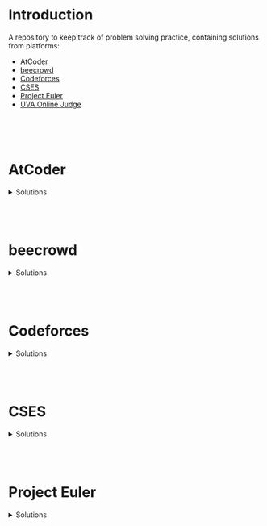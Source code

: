 # Introduction

A repository to keep track of problem solving practice, containing solutions from platforms:  


- [AtCoder](#atcoder)
- [beecrowd](#beecrowd)
- [Codeforces](#codeforces)
- [CSES](#cses)
- [Project Euler](#project-euler)
- [UVA Online Judge](#uva-online-judge)
</br>
</br>
</br>

# AtCoder

<details>
<Summary> Solutions </Summary>
</br>

<!---
|  | []() | [C++ (GCC 9.2.1)](./atcoder/.cpp) | `*00` |
    --->

| #   | Title   | Solution   | Points |
|:---:| :------ | :--------: |:-----:|
|  | [C - Good Sequence](https://atcoder.jp/contests/arc087/tasks/arc087_a) | [C++ (GCC 9.2.1)](./atcoder/.cpp) | `*300` |
|  | [B - Qualification Contest](https://atcoder.jp/contests/abc288/tasks/abc288_b) | [C++ (GCC 9.2.1)](./atcoder/.cpp) | `*200` |
|  | [A - Many A+B Problems](https://atcoder.jp/contests/abc288/tasks/abc288_a) | [C++ (GCC 9.2.1)](./atcoder/.cpp) | `*100` |
|  | [B - Postal Card](https://atcoder.jp/contests/abc287/tasks/abc287_b) | [C++ (GCC 9.2.1)](./atcoder/.cpp) | `*200` |
|  | [A - Majority](https://atcoder.jp/contests/abc287/tasks/abc287_a) | [C++ (GCC 9.2.1)](./atcoder/.cpp) | `*100` |
|  | [C - Squared Error](https://atcoder.jp/contests/abc194/tasks/abc194_c) | [C++ (GCC 9.2.1)](./atcoder/.cpp) | `*300` |
|  | [C - Unexpressed](https://atcoder.jp/contests/abc193/tasks/abc193_c) | [C++ (GCC 9.2.1)](./atcoder/.cpp) | `*300` |
|  | [C - Doubled](https://atcoder.jp/contests/abc196/tasks/abc196_c) | [C++ (GCC 9.2.1)](./atcoder/.cpp) | `*300` |
|  | [C - Long Sequence](https://atcoder.jp/contests/abc220/tasks/abc220_c) | [C++ (GCC 9.2.1)](./atcoder/.cpp) | `*300` |
|  | [B - Nuts](https://atcoder.jp/contests/abc204/tasks/abc204_b) | [C++ (GCC 9.2.1)](./atcoder/.cpp) | `*200` |
|  | [C - Swappable](https://atcoder.jp/contests/abc206/tasks/abc206_c) | [C++ (GCC 9.2.1)](./atcoder/.cpp) | `*300` |
|  | [B - Permutation Check](https://atcoder.jp/contests/abc205/tasks/abc205_b) | [C++ (GCC 9.2.1)](./atcoder/.cpp) | `*200` |
|  | [A - Find Multiple](https://atcoder.jp/contests/abc220/tasks/abc220_a) | [C++ (GCC 9.2.1)](./atcoder/.cpp) | `*100` |
|  | [D - Happy New Year 2023](https://atcoder.jp/contests/abc284/tasks/abc284_d) | [C++ (GCC 9.2.1)](./atcoder/.cpp) | `*400` |
|  | [B - Multi Test Cases](https://atcoder.jp/contests/abc284/tasks/abc284_b) | [C++ (GCC 9.2.1)](./atcoder/.cpp) | `*200` |
|  | [A - Sequence of Strings](https://atcoder.jp/contests/abc284/tasks/abc284_a) | [C++ (GCC 9.2.1)](./atcoder/.cpp) | `*100` |
|  | [C - String Delimiter](https://atcoder.jp/contests/abc282/tasks/abc282_c) | [C++ (GCC 9.2.1)](./atcoder/.cpp) | `*300` |
|  | [B - Let's Get a Perfect Score](https://atcoder.jp/contests/abc282/tasks/abc282_b) | [C++ (GCC 9.2.1)](./atcoder/.cpp) | `*200` |
|  | [A - Generalized ABC](https://atcoder.jp/contests/abc282/tasks/abc282_a) | [C++ (GCC 9.2.1)](./atcoder/.cpp) | `*100` |
|  | [B - LOOKUP](https://atcoder.jp/contests/abc279/tasks/abc279_b) | [C++ (GCC 9.2.1)](./atcoder/.cpp) | `*200` |
|  | [A - wwwvvvvvv](https://atcoder.jp/contests/abc279/tasks/abc279_a) | [C++ (GCC 9.2.1)](./atcoder/.cpp) | `*100` |
| 5 | [C - FF](https://atcoder.jp/contests/abc278/tasks/abc278_c) | [C++ (GCC 9.2.1)](./atcoder/abc278/C.cpp) | `*300` | 
| 4 | [B - Misjudge the Time](https://atcoder.jp/contests/abc278/tasks/abc278_b) | [C++ (GCC 9.2.1)](./atcoder/abc278/B.cpp) | `*200` |
| 3 | [A - Shift](https://atcoder.jp/contests/abc278/tasks/abc278_a) | [C++ (GCC 9.2.1)](./atcoder/abc278/A.cpp) | `*100` |
| 2 | [B - Playing Cards Validation](https://atcoder.jp/contests/abc277/tasks/abc277_b) | [C++ (GCC 9.2.1)](.atcoder/abc277/B.cpp) | `*200` |
| 1 | [A - ^{-1}](https://atcoder.jp/contests/abc277/tasks/abc277_a) | [C++ (GCC 9.2.1)](./atcoder/abc277/A.cpp) | `*100` |


</details>
</br>
</br>
</br>

# beecrowd

<details>
<Summary> Solutions </Summary>

| #   | Title   | Solution   | Submitted   |
|:---:| :------ | :--------: | :---------: |
| 1 | [](https://atcoder.jp/contests/abc/tasks/abc_) | [C++ (GCC 9.2.1)]() | |

<!---
| 1 | [](https://atcoder.jp/contests/abc/tasks/abc_) | [C++ (GCC 9.2.1)]() | |

1654 | [F - Sum Sum Max](https://atcoder.jp/contests/abc240/tasks/abc240_f) | [C++ (GCC 9.2.1)](./atcoder/abc240/F.cpp) | Mar/26/2022
    --->

</details>
</br>
</br>
</br>

# Codeforces

<details>
<Summary> Solutions </Summary>
</br>

<!---
|  | []() | [GNU C++17](./codeforces/) | `` |
    --->

| #   | Title   | Solution   | Tags |
|:---:| :------ | :--------: |:----:|
| * | [A - Is It a Cat?](https://codeforces.com/contest/1800/problem/A) | [GNU C++17](./codeforces/) | `implementation` `strings` '*00' |
|  | [B - Lost Numbers](https://codeforces.com/contest/1167/problem/B) | [GNU C++17](./codeforces/) | `brute force` `divide and conquer` `interactive` `math` `*1400` |
|  | [B - Asterisk-Minor Template](https://codeforces.com/contest/1796/problem/B) | [GNU C++17](./codeforces/) | `implementation` `strings` `*1000` |
|  | [A - Typical Interview Problem](https://codeforces.com/contest/1796/problem/A) | [GNU C++17](./codeforces/) | `brute force` `implementation` `strings` `*800` |
| * | [B - Equalize by Divide](https://codeforces.com/contest/1799/problem/B) | [GNU C++17](./codeforces/) | `brute force` `constructive algorithms` `greedy` `math` `*00` |
| * | [A - Recent Actions](https://codeforces.com/contest/1799/problem/A) | [GNU C++17](./codeforces/) | `data structures` `greedy` `implementation` `math` `*00` |
|  | [E - Binary Inversions](https://codeforces.com/contest/1760/problem/E) | [GNU C++17](./codeforces/) | `data structures` `greedy` `math` `*1100` |
|  | [B - Ideal Point](https://codeforces.com/contest/1795/problem/B) | [GNU C++17](./codeforces/) | `brute force` `geometry` `greedy` `*900` |
|  | [A - Two Towers](https://codeforces.com/contest/1795/problem/A) | [GNU C++17](./codeforces/) | `brute force` `implementation` `strings` `*800` |
|  | [C - Powers Of Two](https://codeforces.com/contest/1095/problem/C) | [GNU C++17](./codeforces/) | `bitmasks` `greedy` `*1400` |
|  | [D - Challenging Valleys](https://codeforces.com/contest/1760/problem/D) | [GNU C++17](./codeforces/) | `implementation` `two pointers` `*1000` |
|  | [B - BAN BAN](https://codeforces.com/contest/1747/problem/B) | [GNU C++17](./codeforces/) | `constructive algorithms` `*900` |
|  | [D - Coprime](https://codeforces.com/contest/1742/problem/D) | [GNU C++17](./codeforces/) | `brute force` `greedy` `number theory` `*1100` |
|  | [A - Tom Riddle's Diary](https://codeforces.com/contest/855/problem/A) | [GNU C++17](./codeforces/) | `brute force` `implementation` `strings` `*800` |
|  | [C - Boxes Packing](https://codeforces.com/contest/903/problem/C) | [GNU C++17](./codeforces/) | `greedy` `*1200` |
|  | [B - Radio Station](https://codeforces.com/contest/918/problem/B) | [GNU C++17](./codeforces/) | `implementation` `strings` `*900` |
|  | [B - String LCM](https://codeforces.com/contest/1473/problem/B) | [GNU C++17](./codeforces/) | `brute force` `math` `number theory` `strings` `*1000` |
|  | [C - Minimum Extraction](https://codeforces.com/contest/1607/problem/C) | [GNU C++17](./codeforces/) | `brute force` `sortings` `*1000` |
|  | [B - Berland Music](https://codeforces.com/contest/1622/problem/B) | [GNU C++17](./codeforces/) | `data structures` `greedy` `math` `sortings` `*1000` |
|  | [B - Absent Remainder](https://codeforces.com/contest/1613/problem/B) | [GNU C++17](./codeforces/) | `greedy` `implementation` `sortings` `*1000`|
|  | [B - Maximum Cost Deletion](https://codeforces.com/contest/1550/problem/B) | [GNU C++17](./codeforces/) | `greedy` math` `*1000` |
|  | [A - K-divisible Sum](https://codeforces.com/contest/1476/problem/A) | [GNU C++17](./codeforces/) | `binary search` `constructive algorithms` `greedy` `math` `*1000` |
|  | [B - Sum of Two Numbers](https://codeforces.com/contest/1788/problem/B) | [GNU C++17](./codeforces/) | `constructive algorithms` `greedy` `implementation` `math` `probabilities` `*1100` |
|  | [A - One and Two](https://codeforces.com/contest/1788/problem/A) | [GNU C++17](./codeforces/) | `brute force` `implementation` `math` `*800` |
|  | [C - Not Adjacent Matrix](https://codeforces.com/contest/1520/problem/C) | [GNU C++17](./codeforces/) | `constructive algorithms` `*1000` |
|  | [B - Stand-up Comedian](https://codeforces.com/contest/1792/problem/B) | [GNU C++17](./codeforces/) | `greedy` `math` `*1200` |
|  | [C - Hamiltonian Wall](https://codeforces.com/contest/1766/problem/C) | [GNU C++17](./codeforces/) | `dp` `implementation` `*1300` |
|  | [B - Vanya and Lanterns](https://codeforces.com/contest/492/problem/B) | [GNU C++17](./codeforces/) | `binary search` `implementation` `math` `sortings` `*1200` |
| * | [A1 - Non-alternating Deck (easy version)](https://codeforces.com/contest/1786/problem/A1) | [GNU C++17](./codeforces/) | `implementation` `*00` |
|  | [A - Puzzles](https://codeforces.com/contest/337/problem/A) | [GNU C++17](./codeforces/) | `greedy` `*900` |
|  | [F - Range Update Point Query](https://codeforces.com/contest/1791/problem/F) | [GNU C++17](./codeforces/) | `binary search` `brute force` `data structures` `*1500` |
|  | [E - Negatives and Positives](https://codeforces.com/contest/1791/problem/E) | [GNU C++17](./codeforces/) | `dp` `greedy` `sortings` `*1100` |
|  | [D - Distinct Split](https://codeforces.com/contest/1791/problem/D) | [GNU C++17](./codeforces/) | `brute force` `greedy` `strings` `*1000` |
|  | [C - Prepend and Append](https://codeforces.com/contest/1791/problem/C) | [GNU C++17](./codeforces/) | `implementation` `two pointers` `*800` |
|  | [B - Following Directions](https://codeforces.com/contest/1791/problem/B) | [GNU C++17](./codeforces/) | `geometry` `implementation` `*800` |
|  | [A - Codeforces Checking](https://codeforces.com/contest/1791/problem/A) | [GNU C++17](./codeforces/) | `implementation` `strings` `*800` |
| * | [B - The Forbidden Permutation](https://codeforces.com/contest/1778/problem/B) | [GNU C++17](./codeforces/) | `greedy` `math` `*00` |
| * | [A - Flip Flop Sum](https://codeforces.com/contest/1778/problem/A) | [GNU C++17](./codeforces/) | `greedy` `implementation` `*00` |
|  | [C - Registration System](https://codeforces.com/contest/4/problem/C) | [GNU C++17](./codeforces/) | `data structures` `hashing` `implementation` `*1300` |
|  | [B - Kayaking](https://codeforces.com/contest/863/problem/B) | [GNU C++17](./codeforces/) | `brute force` `greedy` `sortings` `*1500` |
| * | [B - Emordnilap](https://codeforces.com/contest/1777/problem/B) | [GNU C++17](./codeforces/) | `greedy` `math` `*00` |
| * | [A - Everybody Likes Good Arrays!](https://codeforces.com/contest/1777/problem/A) | [GNU C++17](./codeforces/) | `greedy` `implementation` `math` `*00` |
|  | [A - IQ test](https://codeforces.com/contest/25/problem/A) | [GNU C++17](./codeforces/) | `brute force` `*1300` |
|  | [A2 - Gardener and the Capybaras (hard version)](https://codeforces.com/contest/1775/problem/A2) | [GNU C++17](./codeforces/) | `constructive algorithms` `greedy` `*900` |
|  | [A - Nastia and Nearly Good Numbers](https://codeforces.com/contest/1521/problem/A) | [GNU C++17](./codeforces/) | `constructive algorithms` `math` `number theory` `*1000` |
|  | [C - Board Moves](https://codeforces.com/contest/1353/problem/C) | [GNU C++17](./codeforces/) | `math` `*1000` |
|  | [B - Matrix of Differences](https://codeforces.com/contest/1783/problem/B) | [GNU C++17](./codeforces/) | `constructive algorithms` `math` `*1100` |
|  | [A - Make it Beautiful](https://codeforces.com/contest/1783/problem/A) | [GNU C++17](./codeforces/) | `constructive algorithms` `math` `sortings` `*800` |
|  | [B - MKnez's ConstructiveForces Task](https://codeforces.com/contest/1779/problem/B) | [GNU C++17](./codeforces/) | `constructive algorithms` `math` `*900` |
|  | [A - Hall of Fame](https://codeforces.com/contest/1779/problem/A) | [GNU C++17](./codeforces/) | `constructive algorithms` `greedy` `strings` `*800` |
|  | [C - Save the Magazines](https://codeforces.com/contest/1743/problem/C) | [GNU C++17](./codeforces/) | `constructive algorithms` `dp` `greedy` `*1100` |
|  | [B - Best Permutation](https://codeforces.com/contest/1728/problem/B) | [GNU C++17](./codeforces/) | `constructive algorithms` `greedy` `*800` |
|  | [A - Colored Balls: Revisited](https://codeforces.com/contest/1728/problem/A) | [GNU C++17](./codeforces/) | `brute force` `greedy` `implementation` `sortings` `*800` |
|  | [B - Block Towers](https://codeforces.com/contest/1767/problem/B) | [GNU C++17](./codeforces/) | `data structures` `greedy` `sortings` `*800` |
|  | [A - Cut the Triangle](https://codeforces.com/contest/1767/problem/A) | [GNU C++17](./codeforces/) | `implementation` `*800` |
|  | [B - Queries on a String](https://codeforces.com/contest/598/problem/B) | [GNU C++17](./codeforces/) | `implementation` `strings` `*1300` |
|  | [A - Divide and Conquer](https://codeforces.com/contest/1762/problem/A) | [GNU C++17](./codeforces/) | `greedy` `math` `number theory` `*800` |
|  | [A - Tricky Sum](https://codeforces.com/contest/598/problem/A) | [GNU C++17](./codeforces/) | `math` `*900` |
|  | [A - Arpa’s hard exam and Mehrdad’s naive cheat](https://codeforces.com/contest/742/problem/A) | [GNU C++17](./codeforces/) | `implementation` `math` `number theory` `*1000` |
|  | [B - Notepad#](https://codeforces.com/contest/1766/problem/B) | [GNU C++17](./codeforces/) | `implementation` `*1000` |
|  | [A - Extremely Round](https://codeforces.com/contest/1766/problem/A) | [GNU C++17](./codeforces/) | `brute force` `implementation` `*800` |
|  | [A - Hossam and Combinatorics](https://codeforces.com/contest/1771/problem/A) | [GNU C++17](./codeforces/) | `combinatorics` `math` `sortings` `*900` |
|  | [A - The number of positions](https://codeforces.com/contest/124/problem/A) | [GNU C++17](./codeforces/) | `math` `*1000` |
|  | [B - Lecture]() | [GNU C++17](./codeforces/) | `implementation` `strings` `*1000` |
|  | [A - Multiplication Table](https://codeforces.com/contest/577/problem/A) | [GNU C++17](./codeforces/) | `implementation` `number theory` `*1000` |
|  | [A - Road To Zero](https://codeforces.com/contest/1342/problem/A) | [GNU C++17](./codeforces/) | `greedy` `math` `*1000` |
|  | [C - Division by Two and Permutation](https://codeforces.com/contest/1624/problem/C) | [GNU C++17](./codeforces/) | `constructive algorithms` `flows` `graph matchings` `greedy` `math` `*1100` |
|  | [B - Minor Reduction](https://codeforces.com/contest/1626/problem/B) | [GNU C++17](./codeforces/) | `greedy` `strings` `*1100` |
|  | [C - Pair Programming](https://codeforces.com/contest/1547/problem/C) | [GNU C++17](./codeforces/) | `greedy` `two pointers` `*1100` |
|  | [B - Moamen and k-subarrays](https://codeforces.com/contest/1557/problem/B) | [GNU C++17](./codeforces/) | `greedy` `sortings` `*1100` |
|  | [C - Alphabetic Removals](https://codeforces.com/contest/999/problem/C) | [GNU C++17](./codeforces/) | `implementation` `*1200` |
|  | [A - Cheap Travel](https://codeforces.com/contest/466/problem/A) | [GNU C++17](./codeforces/) | `implementation` `*1200` |
|  | [A - Reachable Numbers](https://codeforces.com/contest/1157/problem/A) | [GNU C++17](./codeforces/) | `implementation` `*800` |
|  | [A - Important Exam](https://codeforces.com/contest/1201/problem/A) | [GNU C++17](./codeforces/) | `implementation` `strings` `*900` |
|  | [B - Fedor and New Game](https://codeforces.com/contest/467/problem/B) | [GNU C++17](./codeforces/) | `bitmasks` `brute force` `constructive algorithms` `implementation` `*1100` |
|  | [A - XOR Mixup](https://codeforces.com/contest/1698/problem/A) | [GNU C++17](./codeforces/) | `bitmasks` `brute force` `*800` |
|  | [A - And Then There Were K](https://codeforces.com/contest/1527/problem/A) | [GNU C++17](./codeforces/) | `bitmasks` `*800` |
|  | [A - Dreamoon and Stairs](https://codeforces.com/contest/476/problem/A) | [GNU C++17](./codeforces/) | `implementation` `math` `*1000` |
|  | [B - Doremy's Perfect Math Class](https://codeforces.com/contest/1764/problem/B) | [GNU C++17](./codeforces/) | `math` `number theory` `*900` |
|  | [A - Doremy's Paint](https://codeforces.com/contest/1764/problem/A) | [GNU C++17](./codeforces/) | `greedy` `*800` |
|  | [B - XOR = Average](https://codeforces.com/contest/1758/problem/B) | [GNU C++17](./codeforces/) | `constructive algorithms` `*900` |
|  | [A - SSeeeeiinngg DDoouubbllee](https://codeforces.com/contest/1758/problem/A) | [GNU C++17](./codeforces/) | `constructive algorithms` `strings` `*800` |
|  | [B - GCD Problem](https://codeforces.com/contest/1617/problem/B) | [GNU C++17](./codeforces/) | `brute force` `constructive algorithms` `math` `number theory` `*900` |
|  | [B - Array Recovery](https://codeforces.com/contest/1739/problem/B) | [GNU C++17](./codeforces/) | `constructive algorithms` `greedy` `math` `*1100` |
|  | [C - Advantage](https://codeforces.com/contest/1760/problem/C) | [GNU C++17](./codeforces/) | `data structures` `implementation` `sortings` `*800` |
|  | [B - Atilla's Favorite Problem](https://codeforces.com/contest/1760/problem/B) | [GNU C++17](./codeforces/) | `greedy` `implementation` `strings` `*800` |
|  | [A - Medium Number](https://codeforces.com/contest/1760/problem/A) | [GNU C++17](./codeforces/) | `implementation` `sortings` `*800` |
|  | [A - Two Permutations](https://codeforces.com/contest/1761/problem/A) | [GNU C++17](./codeforces/) | `brute force` `constructive algorithms` `*800` |
|  | [B - Elimination of a Ring](https://codeforces.com/contest/1761/problem/B) | [GNU C++17](./codeforces/) | `constructive algorithms` `greedy` `implementation` `*1000` |
|  | [B - Lost Permutation](https://codeforces.com/contest/1759/problem/B) | [GNU C++17](./codeforces/) | `math` `*800` |
|  | [A - Yes-Yes?](https://codeforces.com/contest/1759/problem/A) | [GNU C++17](./codeforces/) | `implementation` `strings` `*800` |
|  | [C - Move Brackets](https://codeforces.com/contest/1374/problem/C) | [GNU C++17](./codeforces/) | `greedy` `strings` `*800` |
|  | [A - Olesya and Rodion](https://codeforces.com/contest/584/problem/A) | [GNU C++17](./codeforces/) | `math` `*1000` |
|  | [A - Football](https://codeforces.com/contest/43/problem/A) | [GNU C++17](./codeforces/) | `strings` `*1000` |
|  | [A - New Year Candles](https://codeforces.com/contest/379/problem/A) | [GNU C++17](./codeforces/) | `implementation` `*1000` |
|  | [A - Knapsack](https://codeforces.com/contest/1446/problem/A) | [GNU C++17](./codeforces/) | `constructive algorithms` `greedy` `sortings` `*1300` |
|  | [A - The Ultimate Square](https://codeforces.com/contest/1748/problem/A) | [GNU C++17](./codeforces/) | `math` `*800` |
|  | [B - Phoenix and Puzzle](https://codeforces.com/contest/1515/problem/B) | [GNU C++17](./codeforces/) | `brute force` `geometry` `math` `number theory` `*1000` |
|  | [B - Maximum Substring](https://codeforces.com/contest/1750/problem/B) | [GNU C++17](./codeforces/) | `brute force` `greedy` `implementation` `*800` |
|  | [A - Indirect Sort](https://codeforces.com/contest/1750/problem/A) | [GNU C++17](./codeforces/) | `constructive algorithms` `implementation` `math` `*800` |
|  | [A - Two Groups](https://codeforces.com/contest/1747/problem/A) | [GNU C++17](./codeforces/) | `constructive algorithms` `greedy` `*800` |
|  | [A - New Year Transportation](https://codeforces.com/contest/500/problem/A) | [GNU C++17](./codeforces/) | `dfs and similar` `graphs` `implementation` `*1000` |
|  | [A - I_love_\%username\%](https://codeforces.com/contest/155/problem/A) | [GNU C++17](./codeforces/) | `brute force` `*800` |
|  | [A - Lights Out](https://codeforces.com/contest/275/problem/A) | [GNU C++17](./codeforces/) | `implementation` `*900` |
|  | [A - Raising Bacteria](https://codeforces.com/contest/579/problem/A) | [GNU C++17](./codeforces/) | `bitmasks` `*1000` | 
|  | [B - Xenia and Ringroad](https://codeforces.com/contest/339/problem/B) | [GNU C++17](./codeforces/) | `implementation` `*1000` |
|  | [B - Ilya and Queries](https://codeforces.com/contest/313/problem/B) | [GNU C++17](./codeforces/) | `dp` `implementation` `*1100` |
|  | [A - Perfect Permutation](https://codeforces.com/contest/233/problem/A) | [GNU C++17](./codeforces/) | `implementation` `math` `*800` |
|  | [A - Cupboards](https://codeforces.com/contest/248/problem/A) | [GNU C++17](./codeforces/) | `implementation` `*800` |
|  | [A - Panoramix's Prediction](https://codeforces.com/contest/80/problem/A) | [GNU C++17](./codeforces/) | `brute force` `*800` |
|  | [B - Borze](https://codeforces.com/contest/32/problem/B) | [GNU C++17](./codeforces/) | `expression parsing` `implementation` `*800` |
|  | [A - Dragons](https://codeforces.com/contest/230/problem/A) | [GNU C++17](./codeforces/) | `greedy` `sortings` `*1000` |
|  | [A - Dubstep](https://codeforces.com/contest/208/problem/A) | [GNU C++17](./codeforces/) | `strings` `*900` |
|  | [A - Kefa and First Steps](https://codeforces.com/contest/580/problem/A) | [GNU C++17](./codeforces/) | `brute force` `dp` `implementation` `*900` |
|  | [A - Laptops](https://codeforces.com/contest/456/problem/A) | [GNU C++17](./codeforces/) | `sortings` `*1100` |
|  | [A - cAPS lOCK](https://codeforces.com/contest/131/problem/A) | [GNU C++17](./codeforces/) | `implementation` `strings` `*1000` |
|  | [A - Fancy Fence](https://codeforces.com/contest/270/problem/A) | [GNU C++17](./codeforces/) | `geometry` `implementation` `math` `*1100` |
|  | [A - Expression](https://codeforces.com/contest/479/problem/A) | [GNU C++17](./codeforces/) | `brute force` `math` `*1000` |
|  | [B - Death's Blessing](https://codeforces.com/contest/1749/problem/B) | [GNU C++17](./codeforces/) | `greedy` `*900` |
|  | [A - Cowardly Rooks](https://codeforces.com/contest/1749/problem/A) | [GNU C++17](./codeforces/) | `greedy` `implementation` `*800` |
|  | [A - Lucky Division](https://codeforces.com/contest/122/problem/A) | [GNU C++17](./codeforces/) | `brute force` `number theory` `*1000` |
|  | [A - Minimum Difficulty](https://codeforces.com/contest/496/problem/A) | [GNU C++17](./codeforces/) | `brute force` `implementation` `math` `*900` |
|  | [B - Permutation Value](https://codeforces.com/contest/1743/problem/B) | [GNU C++17](./codeforces/) | `constructive algorithms` `greedy` `*800` |
| 85 | [A - Password](https://codeforces.com/contest/1743/problem/A) | [GNU C++17](./codeforces/1743/A.cpp) | `brute force` `combinatorics` `implementation` `math` `*800` |
| 84 | [A - Amusing Joke](https://codeforces.com/contest/141/problem/A) | [GNU C++17](./codeforces/141/A.cpp) | `implementation` `sortings` `strings` `*800` |
| 83 | [A - Chat room](https://codeforces.com/contest/58/problem/A) | [GNU C++17](./codeforces/58/A.cpp) | `greedy` `strings` `*1000` |
| 82 | [B - Even-Odd Increments](https://codeforces.com/contest/1744/problem/B) | [GNU C++17](./codeforces/1744/B.cpp) | `implementation` `math` `*800` |
| 81 | [A - Number Replacement](https://codeforces.com/contest/1744/problem/A) | [GNU C++17](./codeforces/1744/A.cpp) | `greedy` `implementation` `*800` |
| 80 | [B - Rebellion](https://codeforces.com/contest/1746/problem/B) | [GNU C++17](./codeforces/1746/B.cpp) | `constructive algorithms` `greedy` `two pointers` `*800` |
| 79 | [A - Maxmina](https://codeforces.com/contest/1746/problem/A) | [GNU C++17](./codeforces/1746/A.cpp) | `constructive algorithms` `greedy` `*800` |
| 78 | [A - Even Odds](https://codeforces.com/contest/318/problem/A) | [GNU C++17](./codeforces/318/A.cpp) | `math` `*900` |
| 77 | [A - Anton and Polyhedrons](https://codeforces.com/contest/785/problem/A) | [GNU C++17](./codeforces/785/A.cpp) | `implementation` `strings` `*800` |
| 76 | [C - Stripes](https://codeforces.com/contest/1742/problem/C) | [GNU C++17](./codeforces/1742/C.cpp) | `implementation` `*900` |
| 75 | [B - Increasing](https://codeforces.com/contest/1742/problem/B) | [GNU C++17](./codeforces/1742/B.cpp) | `greedy` `implementation` `sortings` `*800` |
| 74 | [A - Sum](https://codeforces.com/contest/1742/problem/A) | [GNU C++17](./codeforces/1742/A.cpp) | `implementation` `*800` |
| 73 | [B - Fence](https://codeforces.com/contest/363/problem/B) | [GNU C++17](./codeforces/363/B.cpp) | `brute force` `dp` `*1100` |
| 72 | [A - Young Physicist](https://codeforces.com/contest/69/problem/A) | [GNU C++17](./codeforces/69/A.cpp) | `implementation` `math` `*1000` |
| 71 | [A - HQ9+](https://codeforces.com/contest/133/problem/A) | [GNU C++17](./codeforces/133/A.cpp) | `implementation` `*900` |
| 70 | [B - Interesting drink](https://codeforces.com/contest/706/problem/B) | [GNU C++17](./codeforces/706/B.cpp) | `binary search` `dp` `implementation` `*1100` |
| 69 | [B - Funny Permutation](https://codeforces.com/contest/1741/problem/B) | [GNU C++17](./codeforces/1741/B.cpp) | `constructive algorithms` `math` `*800` |
| 68 | [A - Compare T-Shirt Sizes](https://codeforces.com/contest/1741/problem/A) | [GNU C++17](./codeforces/1741/A.cpp) | `implementation` `strings` `*800` |
| 67 | [A - String Task](https://codeforces.com/contest/118/problem/A) | [GNU C++17](./codeforces/118/A.cpp) | `implementation` `strings` `*1000` |
| 66 | [A - Twins](https://codeforces.com/contest/160/problem/A) | [GNU C++17](./codeforces/160/A.cpp) | `greedy` `sortings` `*900` |
| 65 | [A - Theatre Square](https://codeforces.com/contest/1/problem/A) | [GNU C++17](./codeforces/1/A.cpp) | `math` `*1000` |
| 64 | [A - Chewbaсca and Number](https://codeforces.com/contest/514/problem/A) | [GNU C++17](./codeforces/514/A.cpp) | `greedy` `implementation` `*1200` |
| 63 | [A - Hit the Lottery](https://codeforces.com/contest/996/problem/A) | [GNU C++17](./codeforces/996/A.cpp) | `dp` `greedy` `*800` |
| 62 | [B - Taxi](https://codeforces.com/contest/158/problem/B) | [GNU C++17](./codeforces/158/B.cpp) | `*special problem` `greedy` `implementation` `*1100` |
| 61 | [A - Football](https://codeforces.com/contest/96/problem/A) | [GNU C++17](./codeforces/96/A.cpp) | `implementation` `strings` `*900` |
| 60 | [A - Insomnia cure](https://codeforces.com/contest/148/problem/A) | [GNU C++17](./codeforces/148/A.cpp) | `constructive algorithms` `implementation` `math` `*800` |
| 59 | [A - Pangram](https://codeforces.com/contest/520/problem/A) | [GNU C++17](./codeforces/520/A.cpp) | `implementation` `strings` `*800` |
| 58 | [A - Divisibility Problem](https://codeforces.com/contest/1328/problem/A) | [GNU C++17](./codeforces/1328/A.cpp) | `math` `*800` |
| 57 | [A - Arrival of the General](https://codeforces.com/contest/144/problem/A) | [GNU C++17](./codeforces/144/A.cpp) | `implementation` `*800` |
| 56 | [A - I Wanna Be the Guy](https://codeforces.com/contest/469/problem/A) | [GNU C++17](./codeforces/469/A.cpp) | `greedy` `implementation` `*800` |
| 55 | [A - Hulk](https://codeforces.com/contest/705/problem/A) | [GNU C++17](./codeforces/705/A.cpp) | `implementation` `*800` |
| 54 | [A - Ultra-Fast Mathematician](https://codeforces.com/contest/61/problem/A) | [GNU C++17](./codeforces/61/A.cpp) | `implementation` `*800` |
| 53 | [A - Calculating Function](https://codeforces.com/contest/486/problem/A) | [GNU C++17](./codeforces/486/A.cpp) | `implementation` `math` `*800` |
| 52 | [B - Drinks](https://codeforces.com/contest/200/problem/B) | [GNU C++17](./codeforces/200/B.cpp) | `implementation` `math` `*800` |
| 51 | [A - Presents](https://codeforces.com/contest/136/problem/A) | [GNU C++17](./codeforces/136/A.cpp) | `implementation` `*800` |
| 50 | [A - In Search of an Easy Problem](https://codeforces.com/contest/1030/problem/A) | [GNU C++17](./codeforces/1030/A.cpp) | `implementation` `*800` |
| 49 | [A - George and Accommodation](https://codeforces.com/contest/467/problem/A) | [GNU C++17](./codeforces/467/A.cpp) | `implementation` `*800` |
| 48 | [A - Beautiful Year](https://codeforces.com/contest/271/problem/A) | [GNU C++17](./codeforces/271/A.cpp) | `brute force` `*800` |
| 47 | [A - Translation](https://codeforces.com/contest/41/problem/A) | [GNU C++17](./codeforces/41/A.cpp) | `implementation` `strings` `*800` |
| 46 | [B - Queue at the School](https://codeforces.com/contest/266/problem/B) | [GNU C++17](./codeforces/266/B.cpp) | `constructive algorithms` `graph` `matchings` `implementation` `shortest paths` `*800` |
| 45 | [A - Tram](https://codeforces.com/contest/116/problem/A) | [GNU C++17](./codeforces/116/A.cpp) | `implementation` `*800` |
| 44 | [A - Nearly Lucky Number](https://codeforces.com/contest/110/problem/A) | [GNU C++17](./codeforces/110/A.cpp) | `implementation` `*800` |
| 43 | [A - Wrong Subtraction](https://codeforces.com/contest/977/problem/A) | [GNU C++17](./codeforces/977/A.cpp) | `implementation` `*800` |
| 42 | [A - Elephant](https://codeforces.com/contest/617/problem/A) | [GNU C++17](./codeforces/617/A.cpp) | `math` `*800` |
| 41 | [A - Soldier and Bananas](https://codeforces.com/contest/546/problem/A) | [GNU C++17](./codeforces/546/A.cpp) | `brute force` `implementation` `math` `*800` |
| 40 | [A - Word Capitalization](https://codeforces.com/contest/281/problem/A) | [GNU C++17](./codeforces/281/A.cpp) | `implementation` `strings` `*800` |
| 39 | [A - Bit++](https://codeforces.com/contest/282/problem/A) | [GNU C++17](./codeforces/282/A.cpp) | `implementation` `*800` |
| 38 | [A - Domino piling](https://codeforces.com/contest/50/problem/A) | [GNU C++17](./codeforces/50/A.cpp) | `greedy` `math` `*800` |
| 37 | [A - Next Round](https://codeforces.com/contest/158/problem/A) | [GNU C++17](./codeforces/158/A.cpp) | `*special problem` `implementation` `*800` |
| 36 | [A - Watermelon](https://codeforces.com/contest/4/problem/A) | [GNU C++17](./codeforces/4/A.cpp) | `brute force` `math` `*800` |
| 35 | [A - Immobile Knight](https://codeforces.com/contest/1739/problem/A) | [GNU C++17](./codeforces/1739/A.cpp) | `implementation` `*800` |
| 34 | [A - Select Three Sticks](https://codeforces.com/contest/1734/problem/A) | [GNU C++17](./codeforces/1734/A.cpp) | `brute force` `greedy` `sortings` `*800` |
| 33 | [A - New Password](https://codeforces.com/contest/770/problem/A) | [GNU C++17](./codeforces/770/A.cpp) | `*special problem` `implementation` `*800` |
| 32 | [A - Team Olympiad](https://codeforces.com/contest/490/problem/A) | [GNU C++17](./codeforces/490/A.cpp) | `greedy` `implementation` sortings` `*800` |
| 31 | [A - Helpful Maths](https://codeforces.com/contest/339/problem/A) | [GNU C++17](./codeforces/339/A.cpp) | `greedy` `implementation` `sortings` `strings` `*800` |
| 30 | [A - Free Ice Cream](https://codeforces.com/contest/686/problem/A) | [GNU C++17](./codeforces/686/A.cpp) | `constructive algorithms` `implementation` `*800` |
| 29 | [A - Way Too Long Words](https://codeforces.com/contest/71/problem/A) | [GNU C++17](./codeforces/71/A.cpp) | `strings` `*800` |
| 28 | [A - Anton and Letters](https://codeforces.com/contest/443/problem/A) | [GNU C++17](./codeforces/443/A.cpp) | `constructive algorithms` `implementation` `*800` |
| 27 | [A - Pasha and Stick](https://codeforces.com/contest/610/problem/A) | [GNU C++17](./codeforces/610/A.cpp) | `combinatorics` `math` `*1000` |
| 26 | [A - Carrot Cakes](https://codeforces.com/contest/799/problem/A) | [GNU C++17](./codeforces/799/A.cpp) | `brute force` `implementation` `*1100` |
| 25 | [A - Juicer](https://codeforces.com/contest/709/problem/A) | [GNU C++17](./codeforces/709/A.cpp) | `implementation` `*900` |
| 24 | [A - Shaass and Oskols](https://codeforces.com/contest/294/problem/A) | [GNU C++17](./codeforces/294/A.cpp) | `implementation` `math` `*800` |
| 23 | [A - Die Roll](https://codeforces.com/contest/9/problem/A) | [GNU C++17](./codeforces/9/A.cpp) | `math` `probabilities` `*800` |
| 22 | [B - Colourblindness](https://codeforces.com/contest/1722/problem/B) | [GNU C++17](./codeforces/1722/B.cpp) | `implementation` `*800` |
| 21 | [A - Spell Check](https://codeforces.com/contest/1722/problem/A) | [GNU C++17](./codeforces/1722/A.cpp) | `implementation` `*800` |
| 20 | [A - Colorful Stones (Simplified Edition)](https://codeforces.com/contest/265/problem/A) | [GNU C++17](./codeforces/265/A.cpp) | `implementation` `*800` |
| 19 | [A - Is your horseshoe on the other hoof?](https://codeforces.com/contest/228/problem/A) | [GNU C++17](./codeforces/228/A.cpp) | `implementation` `*800` |
| 18 | [A - Buy a Shovel](https://codeforces.com/contest/732/problem/A) | [GNU C++17](./codeforces/732/A.cpp) | `brute force` `constructive algorithms` `implementation` `math` `*800` |
| 17 | [A - Sereja and Dima](https://codeforces.com/contest/381/problem/A) | [GNU C++17](./codeforces/381/A.cpp) | `greedy` `implementation` `two pointers` `*800` |
| 16 | [A - Night at the Museum](https://codeforces.com/contest/731/problem/A) | [GNU C++17](./codeforces/731/A.cpp) | `implementation` `strings` `*800` |
| 15 | [A - Games](https://codeforces.com/contest/268/problem/A) | [GNU C++17](./codeforces/268/A.cpp) | `brute force` `*800` |
| 14 | [A - Black Square](https://codeforces.com/contest/431/problem/A) | [GNU C++17](./codeforces/431/A.cpp) | `implementation` `*800` |
| 13 | [A - Police Recruits](https://codeforces.com/contest/427/problem/A) | [GNU C++17](./codeforces/427/A.cpp) | `implementation` `*800` |
| 12 | [A - Stones on the Table](https://codeforces.com/contest/266/problem/A) | [GNU C++17](./codeforces/266/A.cpp) | `implementation` `*800` |
| 11 | [A - Magnets](https://codeforces.com/contest/344/problem/A) | [GNU C++17](./codeforces/344/A.cpp) | `implementation` `*800` |
| 10 | [A - Word](https://codeforces.com/contest/59/problem/A) | [GNU C++17](./codeforces/59/A.cpp) | `implementation` `strings` `*800` | 
| 9 | [A - Boy or Girl](https://codeforces.com/contest/236/problem/A) | [GNU C++17](./codeforces/236/A.cpp) | `brute force` `implementation` `strings` `*800` |
| 8 | [A - Petya and Strings](https://codeforces.com/contest/112/problem/A) | [GNU C++17](./codeforces/112/A.cpp) | `implementation` `strings` `*800` |
| 7 | [A - Gravity Flip](https://codeforces.com/contest/405/problem/A) | [GNU C++17](./codeforces/405/A.cpp) | `greedy` `implementation` `sortings` `*900` |
| 6 | [A - Crossmarket](https://codeforces.com/contest/1715/problem/A) | [GNU C++17](./codeforces/1715/A.cpp) | `constructive algorithms` `greedy` `math` `*800` |
| 5 | [A - Beautiful Matrix](https://codeforces.com/contest/263/problem/A) | [GNU C++17](./codeforces/263/A.cpp) | `implementation` `*800` |
| 4 | [A - Team](https://codeforces.com/contest/231/problem/A) | [GNU C++17](./codeforces/231/A.cpp) | `brute force` `greedy` `*800` |
| 3 | [A - Bear and Big Brother](https://codeforces.com/contest/791/problem/A) | [GNU C++17](./codeforces/791/A.cpp) | `implementation` `*800` |
| 2 | [A - Anton and Danik](https://codeforces.com/contest/734/problem/A) | [GNU C++17](./codeforces/734/A.cpp) | `implementation` `strings` `*800` |
| 1 | [A - Vanya and Fence](https://codeforces.com/contest/677/problem/A) | [GNU C++17](./codeforces/677/A.cpp) | `implementation` `*800` |


</details>
</br>
</br>
</br>

# CSES

<details>
<Summary> Solutions </Summary>
</br>

<!---
|  | []() | [C++17](./cses/.cpp) | `` | 
--->


| #   | Title   | Solution   | Category   | 
|:---:| ------- | :--------: | :--------: |
|  | [Exponentiation II](https://cses.fi/problemset/task/1712) | [C++17](./cses/.cpp) | `Mathematics` | 
|  | [Traffic Lights](https://cses.fi/problemset/task/1163) | [C++17](./cses/.cpp) | `Sorting and Searching` |
|  | [Concert Tickets](https://cses.fi/problemset/task/1091) | [C++17](./cses/.cpp) | `Sorting and Searching` |
|  | [Apartments](https://cses.fi/problemset/task/1084) | [C++17](./cses/.cpp) | `Sorting and Searching` |
|  | [Sum of Two Values](https://cses.fi/problemset/task/1640) | [C++17](./cses/.cpp) | `Sorting and Searching` |
|  | [Distinct Numbers](https://cses.fi/problemset/task/1621) | [C++17](./cses/.cpp) | `Sorting and Searching` |
|  | [Bit Strings](https://cses.fi/problemset/task/1617) | [C++17](./cses/.cpp) | `Introductory` |
| 7 | [Two Sets](https://cses.fi/problemset/task/1092) | [C++17](./cses/introductory_problems/1092.cpp) | `Introductory` |
| 6 | [Number Spiral](https://cses.fi/problemset/task/1071) | [C++17](./cses/introductory_problems/1071.cpp) | `Introductory` |
| 5 | [Permutations](https://cses.fi/problemset/task/1070) | [C++17](./cses/introductory_problems/1070.cpp) | `Introductory` |
| 4 | [Increasing Array](https://cses.fi/problemset/task/1094) | [C++17](./cses/introductory_problems/1094.cpp) | `Introductory` |
| 3 | [Repetitions](https://cses.fi/problemset/task/1069) | [C++17](./cses/introductory_problems/1069.cpp) | `Introductory` |
| 2 | [Missing Number](https://cses.fi/problemset/task/1083) | [C++17](./cses/introductory_problems/1083.cpp) | `Introductory` |
| 1 | [Weird Algorithm](https://cses.fi/problemset/task/1068) | [C++17](./cses/introductory_problems/1068.cpp) | `Introductory` |


</details>

</br>
</br>
</br>

# Project Euler

<details>
<Summary> Solutions </Summary>

| #   | Title   | Solution   | Tags   | Submitted   |
|:---:| :-----: | :--------: | :----: | :---------: |
1654 | [F - Sum Sum Max](https://atcoder.jp/contests/abc240/tasks/abc240_f) | [C++ (GCC 9.2.1)](./atcoder/abc240/F.cpp) | `*500` | Mar/26/2022| 
1654 | [F - Sum Sum Max](https://atcoder.jp/contests/abc240/tasks/abc240_f) | [C++ (GCC 9.2.1)](./atcoder/abc240/F.cpp) | `*500` | Mar/26/2022| 


</details>

</br>
</br>
</br>



